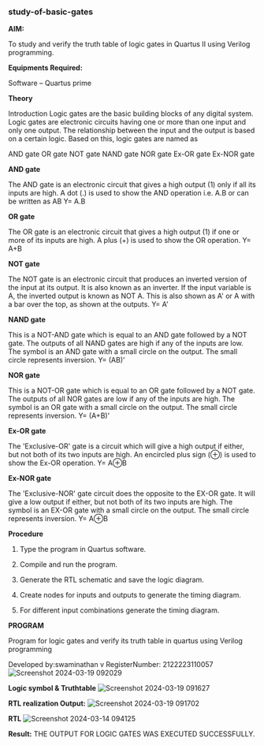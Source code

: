 ### study-of-basic-gates

**AIM:** 

To study and verify the truth table of logic gates in Quartus II using Verilog programming.

**Equipments Required:**

Software – Quartus prime 

**Theory**

Introduction Logic gates are the basic building blocks of any digital system. Logic gates are electronic circuits having one or more than one input and only one output. The relationship between the input and the output is based on a certain logic. Based on this, logic gates are named as

AND gate OR gate NOT gate NAND gate NOR gate Ex-OR gate Ex-NOR gate

**AND gate**

The AND gate is an electronic circuit that gives a high output (1) only if all its inputs are high. A dot (.) is used to show the AND operation i.e. A.B or can be written as AB
Y= A.B

**OR gate** 

The OR gate is an electronic circuit that gives a high output (1) if one or more of its inputs are high. A plus (+) is used to show the OR operation.
Y= A+B

**NOT gate**

The NOT gate is an electronic circuit that produces an inverted version of the input at its output. It is also known as an inverter. If the input variable is A, the inverted output is known as NOT A. This is also shown as A' or A with a bar over the top, as shown at the outputs.
Y= A'

**NAND gate**

This is a NOT-AND gate which is equal to an AND gate followed by a NOT gate. The outputs of all NAND gates are high if any of the inputs are low. The symbol is an AND gate with a small circle on the output. The small circle represents inversion.
Y= (AB)’

**NOR gate**

This is a NOT-OR gate which is equal to an OR gate followed by a NOT gate. The outputs of all NOR gates are low if any of the inputs are high. The symbol is an OR gate with a small circle on the output. The small circle represents inversion.
Y= (A+B)’

**Ex-OR gate**

The 'Exclusive-OR' gate is a circuit which will give a high output if either, but not both of its two inputs are high. An encircled plus sign (⊕) is used to show the Ex-OR operation.
Y= A⊕B

**Ex-NOR gate**

The 'Exclusive-NOR' gate circuit does the opposite to the EX-OR gate. It will give a low output if either, but not both of its two inputs are high. The symbol is an EX-OR gate with a small circle on the output. The small circle represents inversion.
Y= A⊕B

**Procedure** 

1.	Type the program in Quartus software.

2.	Compile and run the program.

3.	Generate the RTL schematic and save the logic diagram.

4.	Create nodes for inputs and outputs to generate the timing diagram.

5.	For different input combinations generate the timing diagram.


**PROGRAM**

Program for logic gates and verify its truth table in quartus using Verilog programming

 Developed by:swaminathan v 
 RegisterNumber: 2122223110057
![Screenshot 2024-03-19 092029](https://github.com/SwaminathanV23000747/study-of-basic-gates/assets/148931113/387aaa88-745b-4b92-a7a0-f5435b2a337f)
 
**Logic symbol & Truthtable**
![Screenshot 2024-03-19 091627](https://github.com/SwaminathanV23000747/study-of-basic-gates/assets/148931113/a8f4204f-5b34-4cb3-8be0-5f9274470f15)

**RTL realization Output:** 
![Screenshot 2024-03-19 091702](https://github.com/SwaminathanV23000747/study-of-basic-gates/assets/148931113/4d98d74b-bb94-4d54-8056-41ca2f847043)


**RTL**
![Screenshot 2024-03-14 094125](https://github.com/SwaminathanV23000747/study-of-basic-gates/assets/148931113/0eca2746-2434-41e3-9f35-26f071e92b4a)

**Result:**
THE OUTPUT FOR LOGIC GATES WAS EXECUTED SUCCESSFULLY.

